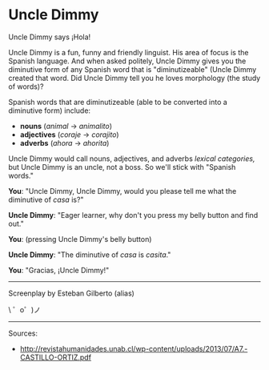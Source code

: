 Uncle Dimmy 
=========================

Uncle Dimmy says ¡Hola!

Uncle Dimmy is a fun, funny and friendly linguist. His area of focus is the Spanish language. And when asked politely, Uncle Dimmy gives you the diminutive form of any Spanish word that is "diminutizeable" (Uncle Dimmy created that word. Did Uncle Dimmy tell you he loves morphology (the study of words)? 

Spanish words that are diminutizeable (able to be converted into a diminutive form) include:

* **nouns** (*animal* &#8594; *animalito*)
* **adjectives** (*coraje* &#8594; *corajito*)
* **adverbs** (*ahora* &#8594; *ahorita*) 

Uncle Dimmy would call nouns, adjectives, and adverbs *lexical categories,* but Uncle Dimmy is an uncle, not a boss. So we'll stick with "Spanish words."

**You**: "Uncle Dimmy, Uncle Dimmy, would you please tell me what the diminutive of *casa* is?"

**Uncle Dimmy**: "Eager learner, why don't you press my belly button and find out."

**You**: (pressing Uncle Dimmy's belly button)

**Uncle Dimmy**: "The diminutive of *casa* is *casita*."

**You**: "Gracias, ¡Uncle Dimmy!"

-----------------

Screenplay by Esteban Gilberto (alias)

\ ゜o゜)ノ

-----------------

Sources:

* http://revistahumanidades.unab.cl/wp-content/uploads/2013/07/A7.-CASTILLO-ORTIZ.pdf
